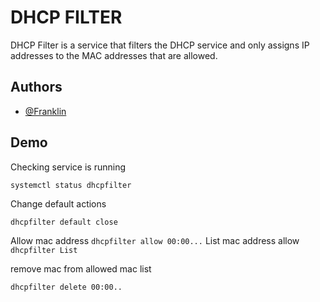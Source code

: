 # DHCP FILTER

DHCP Filter is a service that filters the DHCP service and only assigns IP addresses to the MAC addresses that are allowed.




## Authors

- [@Franklin](https://github.com/franklin83diaz)


## Demo

Checking service is running

`
systemctl status dhcpfilter
`

Change default actions

`
dhcpfilter default close
`

Allow mac address
`
dhcpfilter allow 00:00...
` 
List mac address allow
`
dhcpfilter List
`

remove mac from allowed mac list

`
dhcpfilter delete 00:00..
`